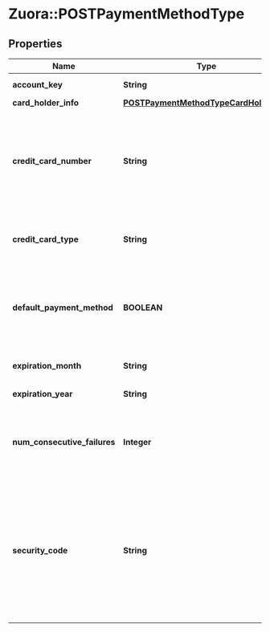 # Zuora::POSTPaymentMethodType

## Properties
Name | Type | Description | Notes
------------ | ------------- | ------------- | -------------
**account_key** | **String** | ID of the customer account to update.  | 
**card_holder_info** | [**POSTPaymentMethodTypeCardHolderInfo**](POSTPaymentMethodTypeCardHolderInfo.md) |  | [optional] 
**credit_card_number** | **String** | Credit card number, a string of up to 16 characters. This field can only be set when creating a new payment method; it cannot be queried or updated.  | 
**credit_card_type** | **String** | Possible values are: &#x60;Visa&#x60;, &#x60;MasterCard&#x60;, &#x60;AmericanExpress&#x60;, &#x60;Discover&#x60;.  | 
**default_payment_method** | **BOOLEAN** | Specify true to make this card the default payment method; otherwise, omit this parameter to keep the current default payment method.  | [optional] 
**expiration_month** | **String** | One or two digit(s) expiration month (1-12).  | 
**expiration_year** | **String** | Four-digit expiration year.  | 
**num_consecutive_failures** | **Integer** | The number of consecutive failed payments for this payment method. It is reset to &#x60;0&#x60; upon successful payment.   | [optional] 
**security_code** | **String** | The CVV or CVV2 security code for the credit card or debit card. Only required if changing expirationMonth, expirationYear, or cardHolderName. To ensure PCI compliance, this value isn&#39;t stored and can&#39;t be queried.   | [optional] 


